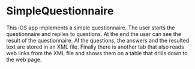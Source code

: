 SimpleQuestionnaire
===================

This iOS app implements a simple questionnaire. The user starts the questionnaire and replies to questions. At the end the user can see the result of the questionnaire. Al the questions, the answers and the resulted text are stored in an XML file. Finally there is another tab that also reads web links from the XML file and shows them on a table that drills down to the web page.  
